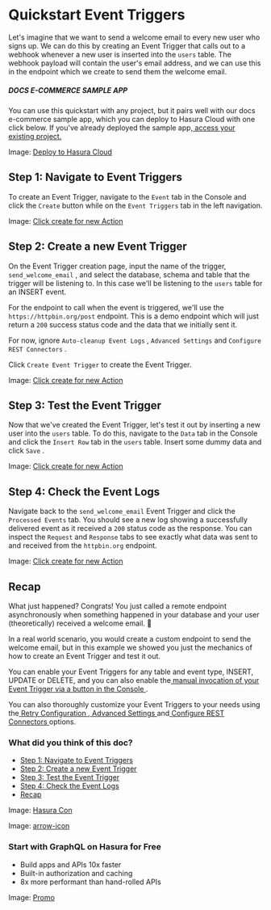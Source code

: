 # Quickstart Event Triggers

Let's imagine that we want to send a welcome email to every new user who signs up. We can do this by creating an Event
Trigger that calls out to a webhook whenever a new user is inserted into the `users` table. The webhook payload will
contain the user's email address, and we can use this in the endpoint which we create to send them the welcome email.

##### DOCS E-COMMERCE SAMPLE APP

You can use this quickstart with any project, but it pairs well with our docs e-commerce sample app, which you can deploy to Hasura Cloud with one click below. If you've already deployed the sample app,[ access your existing project. ](https://cloud.hasura.io)

Image: [ Deploy to Hasura Cloud ](https://hasura.io/deploy-button.svg)

## Step 1: Navigate to Event Triggers​

To create an Event Trigger, navigate to the `Event` tab in the Console and click the `Create` button while on the `Event Triggers` tab in the left navigation.

Image: [ Click create for new Action ](https://hasura.io/docs/assets/images/event-triggers_main-screen_2-19-0-c87999a3e5ba6da74e6ee26908b54839.png)

## Step 2: Create a new Event Trigger​

On the Event Trigger creation page, input the name of the trigger, `send_welcome_email` , and select the database, schema
and table that the trigger will be listening to. In this case we'll be listening to the `users` table for an INSERT
event.

For the endpoint to call when the event is triggered, we'll use the `https://httpbin.org/post` endpoint. This is a demo
endpoint which will just return a `200` success status code and the data that we initially sent it.

For now, ignore `Auto-cleanup Event Logs` , `Advanced Settings` and `Configure REST Connectors` .

Click `Create Event Trigger` to create the Event Trigger.

Image: [ Click create for new Action ](https://hasura.io/docs/assets/images/event-triggers_create-event-trigger_2-19-0-c3eb0ebbf01b52c458aabb1b80c8bc23.png)

## Step 3: Test the Event Trigger​

Now that we've created the Event Trigger, let's test it out by inserting a new user into the `users` table. To do this,
navigate to the `Data` tab in the Console and click the `Insert Row` tab in the `users` table. Insert some dummy data
and click `Save` .

Image: [ Click create for new Action ](https://hasura.io/docs/assets/images/event-triggers_insert-user-dummy-data_2-19-0-3363c8723cf4c930da81f002efcf608c.png)

## Step 4: Check the Event Logs​

Navigate back to the `send_welcome_email` Event Trigger and click the `Processed Events` tab. You should see a new log
showing a successfully delivered event as it received a `200` status code as the response. You can inspect the `Request` and `Response` tabs to see exactly what data was sent to and received from the `httpbin.org` endpoint.

Image: [ Click create for new Action ](https://hasura.io/docs/assets/images/event-triggers_processed-events_2-19-0-26a7741031637ddb5ce09a5a446c4e48.png)

## Recap​

What just happened? Congrats! You just called a remote endpoint asynchronously when something happened in your database
and your user (theoretically) received a welcome email. 🎉

In a real world scenario, you would create a custom endpoint to send the welcome email, but in this example we showed
you just the mechanics of how to create an Event Trigger and test it out.

You can enable your Event Triggers for any table and event type, INSERT, UPDATE or DELETE, and you can also enable the[ manual invocation of your Event Trigger via a button in the Console ](https://hasura.io/docs/latest/event-triggers/invoke-trigger-manually/).

You can also thoroughly customize your Event Triggers to your needs using the[ Retry Configuration ](https://hasura.io/docs/latest/event-triggers/create-trigger/#retry-logic),[ Advanced Settings ](https://hasura.io/docs/latest/event-triggers/create-trigger/#advanced-settings)and[ Configure REST Connectors ](https://hasura.io/docs/latest/event-triggers/rest-connectors/)options.

### What did you think of this doc?

- [ Step 1: Navigate to Event Triggers ](https://hasura.io/docs/latest/event-triggers/quickstart/#step-2)
- [ Step 2: Create a new Event Trigger ](https://hasura.io/docs/latest/event-triggers/quickstart/#step-3)
- [ Step 3: Test the Event Trigger ](https://hasura.io/docs/latest/event-triggers/quickstart/#step-4)
- [ Step 4: Check the Event Logs ](https://hasura.io/docs/latest/event-triggers/quickstart/#step-5)
- [ Recap ](https://hasura.io/docs/latest/event-triggers/quickstart/#recap)


Image: [ Hasura Con ](https://res.cloudinary.com/dh8fp23nd/image/upload/v1686154570/hasura-con-2023/has-con-light-date_r2a2ud.png)

Image: [ arrow-icon ](https://res.cloudinary.com/dh8fp23nd/image/upload/v1683723549/main-web/chevron-right_ldbi7d.png)

### Start with GraphQL on Hasura for Free

- Build apps and APIs 10x faster
- Built-in authorization and caching
- 8x more performant than hand-rolled APIs


Image: [ Promo ](https://hasura.io/docs/assets/images/hasura-free-ff60e409244e0ea12b5a3045d1a9096b.png)